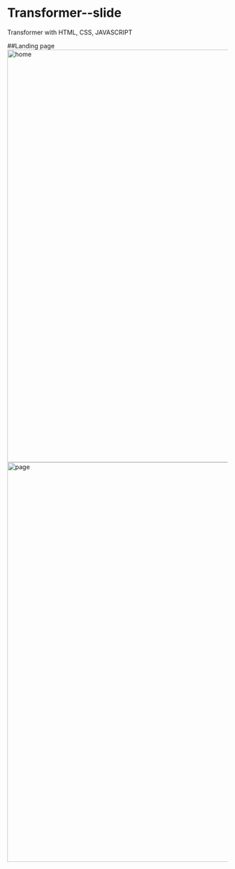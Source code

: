 # Transformer--slide
Transformer with HTML, CSS, JAVASCRIPT

##Landing page
<img width="943" alt="home" src="https://user-images.githubusercontent.com/68917523/145038987-4a4f86a4-0a8c-442f-a32a-65f60fe97de6.png">
<img width="913" alt="page" src="https://user-images.githubusercontent.com/68917523/145039041-2c2d1f41-824f-496f-a19a-8a11d0007424.png">
